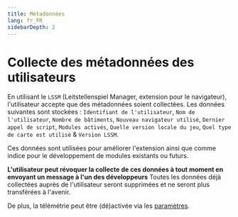 ```yaml
---
title: Métadonnées
lang: fr_FR
sidebarDepth: 2
---
```


# Collecte des métadonnées des utilisateurs

En utilisant le `LSSM` (Leitstellenspiel Manager, extension pour le navigateur), l'utilisateur accepte que des métadonnées soient collectées. Les données suivantes sont stockées : `Identifiant de l'utilisateur`, `Nom de l'utilisateur`, `Nombre de bâtiments`, `Nouveau navigateur utilisé`, `Dernier appel de script`, `Modules activés`, `Quelle version locale du jeu`, `Quel type de carte est utilisé` & `Version LSSM`.

Ces données sont utilisées pour améliorer l'extension ainsi que comme indice pour le développement de modules existants ou futurs.

**L'utilisateur peut révoquer la collecte de ces données à tout moment en envoyant un message à l'un des développeurs** Toutes les données déjà collectées auprès de l'utilisateur seront supprimées et ne seront plus transférées à l'avenir.

De plus, la télémétrie peut être (dé)activée via les [paramètres](settings.md).
